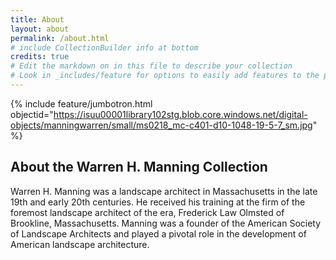 ```yaml
---
title: About
layout: about
permalink: /about.html
# include CollectionBuilder info at bottom
credits: true
# Edit the markdown on in this file to describe your collection
# Look in _includes/feature for options to easily add features to the page
---
```


{% include feature/jumbotron.html objectid="https://isuu00001library102stg.blob.core.windows.net/digital-objects/manningwarren/small/ms0218_mc-c401-d10-1048-19-5-7_sm.jpg" %} 

## About the Warren H. Manning Collection

Warren H. Manning was a landscape architect in Massachusetts in the late 19th and early 20th centuries. He received his training at the firm of the foremost landscape architect of the era, Frederick Law Olmsted of Brookline, Massachusetts. Manning was a founder of the American Society of Landscape Architects and played a pivotal role in the development of American landscape architecture.
